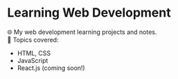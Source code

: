 # Learning Web Development  
🌐 My web development learning projects and notes.  
📌 Topics covered:  
- HTML, CSS  
- JavaScript  
- React.js (coming soon!)  
